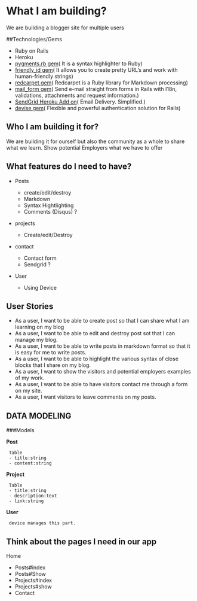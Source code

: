 # What I am building?
We are building a blogger site for multiple users


##Technologies/Gems
- Ruby on Rails
- Heroku
- [pygments.rb gem](https://github.com/tmm1/pygments.rb)( It is a syntax highlighter to Ruby)
- [friendly_id gem](https://github.com/norman/friendly_id)( It allows you to create pretty URL’s and work with human-friendly strings)
- [redcarpet gem](https://github.com/vmg/redcarpet)( Redcarpet is a Ruby library for Markdown processing)
- [mail_form gem](https://github.com/plataformatec/mail_form)( Send e-mail straight from forms in Rails with I18n, validations, attachments and request information.)
- [SendGrid Heroku Add on](https://elements.heroku.com/addons/sendgrid)( Email Delivery. Simplified.)
- [devise gem](https://github.com/plataformatec/devise)( Flexible and powerful authentication solution for Rails)

## Who I am building it for?
We are building it for ourself but also the community as a whole to share what we learn. Show potential Employers what we have to offer

## What features do I need to have?
- Posts
     - create/edit/destroy
     - Markdown
     - Syntax Hightlighting
     - Comments (Disqus) ?

- projects
     - Create/edit/Destroy

- contact
     - Contact form
     - Sendgrid ?
- User
     - Using Device

## User Stories
- As a user, I want to be able to create post so that I can share what I am learning on my blog
- As a user, I want to be able to edit and destroy post sot that I can manage my blog.
- As a user, I want to be able to write posts in markdown format so that it is easy for me to write posts.
- As a user, I want to be able to highlight the various syntax of close blocks that I share on my blog.
- As a user, I want to show the visitors and potential employers examples of my work.
- As a user, I want to be able to have visitors contact me through a form on my site.
- As a user, I want visitors to leave comments on my posts.

## DATA MODELING

###Models

**Post**

     Table
     - title:string
     - content:string

**Project**

     Table
     - title:string
     - description:text
     - link:string

**User**

     device manages this part.


## Think about the pages I need in our app

Home
- Posts#index
- Posts#Show
- Projects#index
- Projects#show
- Contact